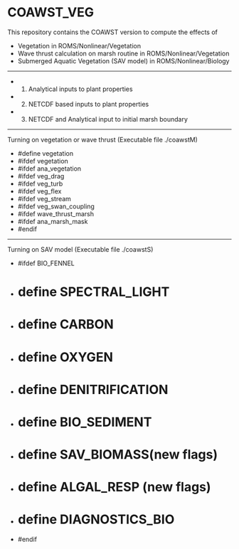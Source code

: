 # COAWST_VEG
This repository contains the COAWST version to compute the effects of
* Vegetation in ROMS/Nonlinear/Vegetation 
* Wave thrust calculation on marsh routine in ROMS/Nonlinear/Vegetation
* Submerged Aquatic Vegetation (SAV model) in ROMS/Nonlinear/Biology

--------------------------------------------------
* 1) Analytical inputs to plant properties 
* 2) NETCDF based inputs to plant properties
* 3) NETCDF and Analytical input to initial marsh boundary

-------------------------------------------------
 Turning on vegetation or wave thrust (Executable file ./coawstM)  
* #define vegetation 
* #ifdef vegetation
*  #ifdef ana_vegetation 
*  #ifdef veg_drag
*  #ifdef veg_turb 
 *  #ifdef veg_flex
*  #ifdef veg_stream
*  #ifdef veg_swan_coupling 
*  #ifdef wave_thrust_marsh
*  #ifdef ana_marsh_mask 
* #endif 

------------------------------------------------
Turning on SAV model (Executable file ./coawstS) 
* #ifdef BIO_FENNEL
* # define SPECTRAL_LIGHT 
* # define CARBON
* # define OXYGEN
* # define DENITRIFICATION
* # define BIO_SEDIMENT
* # define SAV_BIOMASS(new flags)
* # define ALGAL_RESP (new flags) 
* # define DIAGNOSTICS_BIO
* #endif

